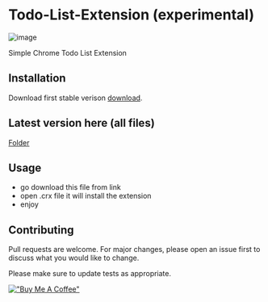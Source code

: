 # Todo-List-Extension (experimental)

![image](https://user-images.githubusercontent.com/63358333/128291322-e8e24999-2fd2-4022-90a7-b10849a54d06.png)

Simple Chrome Todo List Extension

## Installation

Download first stable verison [download](https://drive.google.com/file/d/1JErdzlPOKFnFEfoB9nbucSG5Oasfx0Uh/view?usp=drive_link).

## Latest version here (all files)
[Folder](https://drive.google.com/drive/folders/1V0V_hI7WaLcwaZnw9McCLj6TMjwnxtUQ?usp=sharing)

## Usage

- go download this file from link
- open .crx file it will install the extension
- enjoy 

## Contributing
Pull requests are welcome. For major changes, please open an issue first to discuss what you would like to change.

Please make sure to update tests as appropriate.

[!["Buy Me A Coffee"](https://www.buymeacoffee.com/assets/img/custom_images/orange_img.png)](https://www.buymeacoffee.com/tanav)
